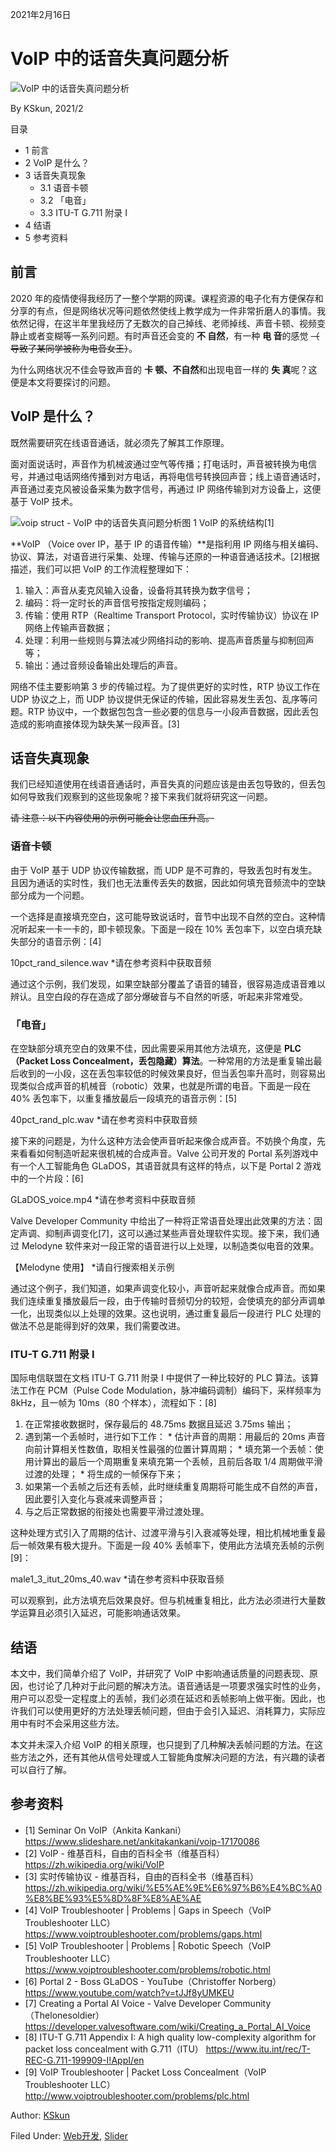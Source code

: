 2021年2月16日

# VoIP 中的话音失真问题分析

![VoIP 中的话音失真问题分析](https://ksmeow.moe/wp-content/uploads/2021/02/genshin-keqing-1-opt.jpg)

By KSkun, 2021/2

目录

  * 1 前言
  * 2 VoIP 是什么？
  * 3 话音失真现象
    * 3.1 语音卡顿
    * 3.2 「电音」
    * 3.3 ITU-T G.711 附录 I
  * 4 结语
  * 5 参考资料

## 前言

2020
年的疫情使得我经历了一整个学期的网课。课程资源的电子化有方便保存和分享的有点，但是网络状况等问题依然使线上教学成为一件非常折磨人的事情。我依然记得，在这半年里我经历了无数次的自己掉线、老师掉线、声音卡顿、视频变静止或者变糊等一系列问题。有时声音还会变的
**不 自然**，有一种 **电 音**的感觉 ~~（ 导致了某同学被称为电音女王）~~。

为什么网络状况不佳会导致声音的 **卡 顿、不自然**和出现电音一样的 **失 真**呢？这便是本文将要探讨的问题。

## VoIP 是什么？

既然需要研究在线语音通话，就必须先了解其工作原理。

面对面说话时，声音作为机械波通过空气等传播；打电话时，声音被转换为电信号，并通过电话网络传播到对方电话，再将电信号转换回声音；线上语音通话时，声音通过麦克风被设备采集为数字信号，再通过
IP 网络传输到对方设备上，这便基于 VoIP 技术。

![voip struct - VoIP 中的话音失真问题分析](https://ksmeow.moe/wp-content/uploads/2021/02/voip_struct.png)图 1 VoIP 的系统结构[1]

 **VoIP （Voice over IP，基于 IP 的语音传输）**是指利用 IP
网络与相关编码、协议、算法，对语音进行采集、处理、传输与还原的一种语音通话技术。[2]根据描述，我们可以把 VoIP 的工作流程整理如下：

  1. 输入：声音从麦克风输入设备，设备将其转换为数字信号；
  2. 编码：将一定时长的声音信号按指定规则编码；
  3. 传输：使用 RTP（Realtime Transport Protocol，实时传输协议）协议在 IP 网络上传输声音数据；
  4. 处理：利用一些规则与算法减少网络抖动的影响、提高声音质量与抑制回声等；
  5. 输出：通过音频设备输出处理后的声音。

网络不佳主要影响第 3 步的传输过程。为了提供更好的实时性，RTP 协议工作在 UDP 协议之上，而 UDP
协议提供无保证的传输，因此容易发生丢包、乱序等问题。RTP
协议中，一个数据包包含一些必要的信息与一小段声音数据，因此丢包造成的影响直接体现为缺失某一段声音。[3]

## 话音失真现象

我们已经知道使用在线语音通话时，声音失真的问题应该是由丢包导致的，但丢包如何导致我们观察到的这些现象呢？接下来我们就将研究这一问题。

 ~~请 注意：以下内容使用的示例可能会让您血压升高。~~

### 语音卡顿

由于 VoIP 基于 UDP 协议传输数据，而 UDP
是不可靠的，导致丢包时有发生。且因为通话的实时性，我们也无法重传丢失的数据，因此如何填充音频流中的空缺部分成为一个问题。

一个选择是直接填充空白，这可能导致说话时，音节中出现不自然的空白。这种情况听起来一卡一卡的，即卡顿现象。下面是一段在 10%
丢包率下，以空白填充缺失部分的语音示例：[4]

10pct_rand_silence.wav *请在参考资料中获取音频

通过这个示例，我们发现，如果空缺部分覆盖了语音的辅音，很容易造成语音难以辨认。且空白段的存在造成了部分爆破音与不自然的听感，听起来非常难受。

### 「电音」

在空缺部分填充空白的效果不佳，因此需要采用其他方法填充，这便是 **PLC （Packet Loss
Concealment，丢包隐藏）算法**。一种常用的方法是重复输出最后收到的一小段，这在丢包率较低的时候效果良好，但当丢包率升高时，则容易出现类似合成声音的机械音（robotic）效果，也就是所谓的电音。下面是一段在
40% 丢包率下，以重复播放最后一段填充的语音示例：[5]

40pct_rand_plc.wav *请在参考资料中获取音频

接下来的问题是，为什么这种方法会使声音听起来像合成声音。不妨换个角度，先来看看如何制造听起来很机械的合成声音。Valve 公司开发的 Portal
系列游戏中有一个人工智能角色 GLaDOS，其语音就具有这样的特点，以下是 Portal 2 游戏中的一个片段：[6]

GLaDOS_voice.mp4 *请在参考资料中获取音频

Valve Developer Community
中给出了一种将正常语音处理出此效果的方法：固定声调、抑制声调变化[7]，这可以通过某些声音处理软件实现。接下来，我们通过 Melodyne
软件来对一段正常的语音进行以上处理，以制造类似电音的效果。

【Melodyne 使用】 *请自行搜索相关示例

通过这个例子，我们知道，如果声调变化较小，声音听起来就像合成声音。而如果我们连续重复播放最后一段，由于传输时音频切分的较短，会使填充的部分声调单一化，出现类似以上处理的效果。这也说明，通过重复最后一段进行
PLC 处理的做法不总是能得到好的效果，我们需要改进。

### ITU-T G.711 附录 I

国际电信联盟在文档 ITU-T G.711 附录 I 中提供了一种比较好的 PLC 算法。该算法工作在 PCM（Pulse Code
Modulation，脉冲编码调制）编码下，采样频率为 8kHz，且一帧为 10ms（80 个样本），流程如下：[8]

  1. 在正常接收数据时，保存最后的 48.75ms 数据且延迟 3.75ms 输出；
  2. 遇到第一个丢帧时，进行如下工作：
    * 估计声音的周期：用最后的 20ms 声音向前计算相关性数值，取相关性最强的位置计算周期；
    * 填充第一个丢帧：使用计算出的最后一个周期重复来填充第一个丢帧，且前后各取 1/4 周期做平滑过渡的处理；
    * 将生成的一帧保存下来；
  3. 如果第一个丢帧之后还有丢帧，此时继续重复周期将可能生成不自然的声音，因此要引入变化与衰减来调整声音；
  4. 与之后正常数据的衔接处也需要平滑过渡处理。

这种处理方式引入了周期的估计、过渡平滑与引入衰减等处理，相比机械地重复最后一帧效果有极大提升。下面是一段 40% 丢帧率下，使用此方法填充丢帧的示例[9]：

male1_3_itut_20ms_40.wav *请在参考资料中获取音频

可以观察到，此方法填充后效果良好。但与机械重复相比，此方法必须进行大量数学运算且必须引入延迟，可能影响通话效果。

## 结语

本文中，我们简单介绍了 VoIP，并研究了 VoIP
中影响通话质量的问题表现、原因，也讨论了几种对于此问题的解决方法。语音通话是一项要求强实时性的业务，用户可以忍受一定程度上的丢帧，我们必须在延迟和丢帧影响上做平衡。因此，也许我们可以使用更好的方法处理丢帧问题，但由于会引入延迟、消耗算力，实际应用中有时不会采用这些方法。

本文并未深入介绍 VoIP
的相关原理，也只提到了几种解决丢帧问题的方法。在这些方法之外，还有其他从信号处理或人工智能角度解决问题的方法，有兴趣的读者可以自行了解。

## 参考资料

  * [1] Seminar On VoIP（Ankita Kankani） <https://www.slideshare.net/ankitakankani/voip-17170086>
  * [2] VoIP - 维基百科，自由的百科全书（维基百科） <https://zh.wikipedia.org/wiki/VoIP>
  * [3] 实时传输协议 - 维基百科，自由的百科全书（维基百科） <https://zh.wikipedia.org/wiki/%E5%AE%9E%E6%97%B6%E4%BC%A0%E8%BE%93%E5%8D%8F%E8%AE%AE>
  * [4] VoIP Troubleshooter | Problems | Gaps in Speech（VoIP Troubleshooter LLC） <https://www.voiptroubleshooter.com/problems/gaps.html>
  * [5] VoIP Troubleshooter | Problems | Robotic Speech（VoIP Troubleshooter LLC） <https://www.voiptroubleshooter.com/problems/robotic.html>
  * [6] Portal 2 - Boss GLaDOS - YouTube（Christoffer Norberg） <https://www.youtube.com/watch?v=tJJf8yUMKEU>
  * [7] Creating a Portal AI Voice - Valve Developer Community（Thelonesoldier） <https://developer.valvesoftware.com/wiki/Creating_a_Portal_AI_Voice>
  * [8] ITU-T G.711 Appendix I: A high quality low-complexity algorithm for packet loss concealment with G.711（ITU） <https://www.itu.int/rec/T-REC-G.711-199909-I!AppI/en>
  * [9] VoIP Troubleshooter | Packet Loss Concealment（VoIP Troubleshooter LLC） <http://www.voiptroubleshooter.com/problems/plc.html>

Author: [KSkun](https://ksmeow.moe/author/kskun/ "文章作者 KSkun")

Filed Under: [Web开发](https://ksmeow.moe/category/web-dev/),
[Slider](https://ksmeow.moe/category/slider/)

